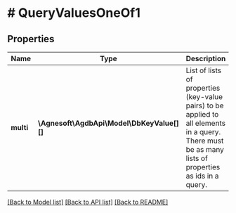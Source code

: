 # # QueryValuesOneOf1

## Properties

Name | Type | Description | Notes
------------ | ------------- | ------------- | -------------
**multi** | **\Agnesoft\AgdbApi\Model\DbKeyValue[][]** | List of lists of properties (key-value pairs) to be applied to all elements in a query. There must be as many lists of properties as ids in a query. |

[[Back to Model list]](../../README.md#models) [[Back to API list]](../../README.md#endpoints) [[Back to README]](../../README.md)
